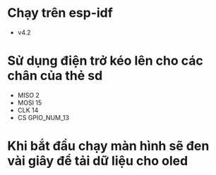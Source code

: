 # Chạy trên esp-idf
* v4.2
# Sử dụng điện trở kéo lên cho các chân của thẻ sd 
* MISO 2
* MOSI 15
* CLK  14
* CS   GPIO_NUM_13
# Khi bắt đầu chạy màn hình sẽ đen vài giây để tải dữ liệu cho oled
